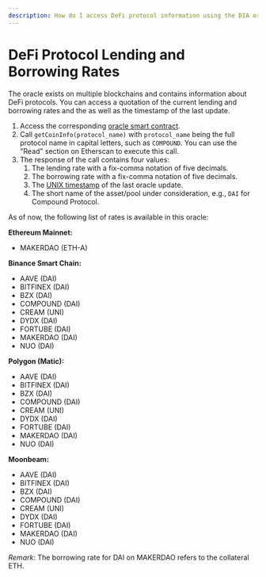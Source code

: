 ```yaml
---
description: How do I access DeFi protocol information using the DIA oracle system?
---
```


# DeFi Protocol Lending and Borrowing Rates

The oracle exists on multiple blockchains and contains information about DeFi protocols. You can access a quotation of the current lending and borrowing rates and the as well as the timestamp of the last update.

1. &#x20;Access the corresponding [oracle smart contract](https://docs.diadata.org/documentation/oracle-documentation/deployed-contracts).
2. Call `getCoinInfo(protocol_name)` with `protocol_name` being the full protocol name in capital letters, such as `COMPOUND`. You can use the "Read" section on Etherscan to execute this call.
3. The response of the call contains four values:
   1. The lending rate with a fix-comma notation of five decimals.
   2. The borrowing rate with a fix-comma notation of five decimals.
   3. The [UNIX timestamp](https://www.unixtimestamp.com) of the last oracle update.
   4. The short name of the asset/pool under consideration, e.g., `DAI` for Compound Protocol.

As of now, the following list of rates is available in this oracle:

**Ethereum Mainnet:**

* MAKERDAO (ETH-A)

**Binance Smart Chain:**

* AAVE (DAI)
* BITFINEX (DAI)
* BZX (DAI)
* COMPOUND (DAI)
* CREAM (UNI)
* DYDX (DAI)&#x20;
* FORTUBE (DAI)
* MAKERDAO (DAI)
* NUO (DAI)

**Polygon (Matic):**

* AAVE (DAI)
* BITFINEX (DAI)
* BZX (DAI)
* COMPOUND (DAI)
* CREAM (UNI)
* DYDX (DAI)&#x20;
* FORTUBE (DAI)
* MAKERDAO (DAI)
* NUO (DAI)

**Moonbeam:**

* AAVE (DAI)
* BITFINEX (DAI)
* BZX (DAI)
* COMPOUND (DAI)
* CREAM (UNI)
* DYDX (DAI)&#x20;
* FORTUBE (DAI)
* MAKERDAO (DAI)
* NUO (DAI)

_Remark_: The borrowing rate for DAI on MAKERDAO refers to the collateral ETH.

